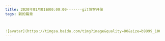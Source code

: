 ```yaml
---
title: 2020年01月01日00:00:00-------git博客开张
tags: 新的篇章



![avatar](https://timgsa.baidu.com/timg?image&quality=80&size=b9999_10000&sec=1577819872992&di=951505b590fed1c058e3096cb1741c94&imgtype=0&src=http%3A%2F%2Fwww.jbwtm.com%2Fpic%2F130329145129.jpg)
---
```

